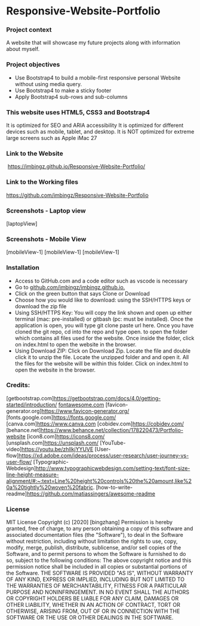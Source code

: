 # Responsive-Website-Portfolio

### Project context
A website that will showcase my future projects along with information about myself.

### Project objectives
 * Use Bootstrap4 to build a mobile-first responsive personal Website without using media query. 
 * Use Bootstrap4 to make a sticky footer 
 * Apply Bootstrap4 sub-rows and sub-columns 


### This website uses HTML5, CSS3 and Bootstrap4
It is optimized for SEO and ARIA accessibility 
It is optimized for different devices such as mobile, tablet, and desktop.
It is NOT optimized for extreme large screens such as Apple iMac 27

### Link to the Website
 https://imbingz.github.io/Responsive-Website-Portfolio/

### Link to the Working files 
https://github.com/imbingz/Responsive-Website-Portfolio

### Screenshots - Laptop view 
[laptopView]

### Screenshots - Mobile View
[mobileView-1]
[mobileView-1]
[mobileView-1]

### Installation
* Access to GitHub.com and a code editor such as vscode is necessary
* Go to [github.com/imbingz/imbingz.github.io.](https://github.com/imbingz/Responsive-Website-Portfolio)
* Click on the green button that says Clone or Download
* Choose how you would like to download: using the SSH/HTTPS keys or download the zip file
* Using SSH/HTTPS Key: You will copy the link shown and open up either terminal (mac: pre-installed) or gitbash (pc: must be installed). Once the application is open, you will type git clone paste url here. Once you have cloned the git repo, cd into the repo and type open. to open the folder which contains all files used for the website. Once inside the folder, click on index.html to open the website in the browser.
* Using Download ZIP: Click on Download Zip. Locate the file and double click it to unzip the file. Locate the unzipped folder and and open it. All the files for the website will be within this folder. Click on index.html to open the website in the browser.



### Credits:
[getbootstrap.com]https://getbootstrap.com/docs/4.0/getting-started/introduction/
[fontawesome.com](https://fontawesome.com/v4.7.0/get-started/)
[favicon-generator.org]https://www.favicon-generator.org/
[fonts.google.com]https://fonts.google.com/
[canva.com]https://www.canva.com
[cobidev.com]https://cobidev.com/
[behance.net]https://www.behance.net/collection/178220473/Portfolio-website
[icon8.com]https://icons8.com/
[unsplash.com]https://unsplash.com/
[YouTube-video]https://youtu.be/zhllkjYYUVE
[User-flow]https://xd.adobe.com/ideas/process/user-research/user-journey-vs-user-flow/
[Typographic-Webdesign]http://www.typographicwebdesign.com/setting-text/font-size-line-height-measure-alignment/#:~:text=Line%20height%20controls%20the%20amount,like%20a%20tightly%20woven%20fabric.
[how-to-write-readme]https://github.com/matiassingers/awesome-readme


### License
MIT License
Copyright (c) [2020] [bingzhang]
Permission is hereby granted, free of charge, to any person obtaining a copy of this software and associated documentation files (the "Software"), to deal in the Software without restriction, including without limitation the rights to use, copy, modify, merge, publish, distribute, sublicense, and/or sell copies of the Software, and to permit persons to whom the Software is furnished to do so, subject to the following conditions:
The above copyright notice and this permission notice shall be included in all copies or substantial portions of the Software.
THE SOFTWARE IS PROVIDED "AS IS", WITHOUT WARRANTY OF ANY KIND, EXPRESS OR IMPLIED, INCLUDING BUT NOT LIMITED TO THE WARRANTIES OF MERCHANTABILITY, FITNESS FOR A PARTICULAR PURPOSE AND NONINFRINGEMENT. IN NO EVENT SHALL THE AUTHORS OR COPYRIGHT HOLDERS BE LIABLE FOR ANY CLAIM, DAMAGES OR OTHER LIABILITY, WHETHER IN AN ACTION OF CONTRACT, TORT OR OTHERWISE, ARISING FROM, OUT OF OR IN CONNECTION WITH THE SOFTWARE OR THE USE OR OTHER DEALINGS IN THE SOFTWARE.
